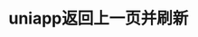 # uniapp返回上一页并刷新

<script>
  uni.navigateBack({
    success: () => {
      let pages = getCurrentPages() // 页面栈
      // #ifdef APP-PLUS
      let page = pages[pages.length - 1].$vm
      // #endif
      // #ifdef H5
      let page = pages[pages.length - 2]
      // #endif
      if (!page) return;
      let options = {
        xx:xx // 例如上一页面是id为2的数据,要传递回去
      }
      options = page.options // page自带options对象.
      page.onLoad(options)
    }
  })
</script>
